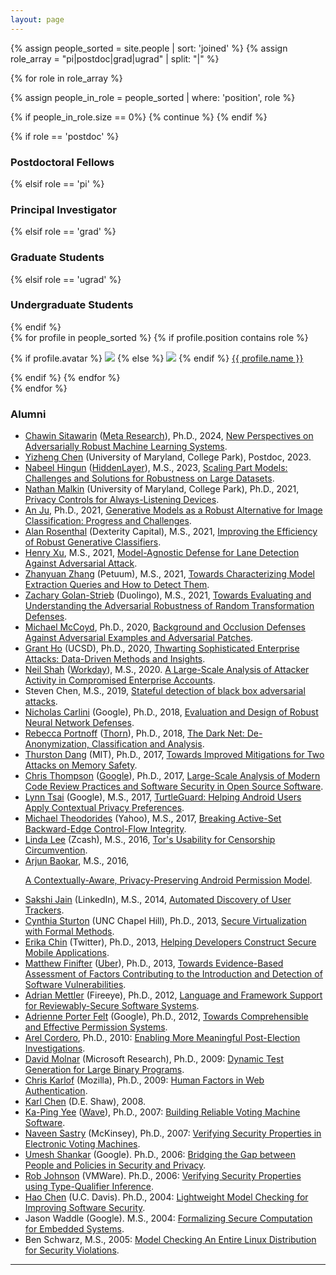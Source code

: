 ```yaml
---
layout: page
---
```


{% assign people_sorted = site.people | sort: 'joined' %}
{% assign role_array = "pi|postdoc|grad|ugrad" | split: "|" %}

{% for role in role_array %}

{% assign people_in_role = people_sorted | where: 'position', role %}

<!-- Skip section if there's nobody -->
{% if people_in_role.size == 0%}
  {% continue %}
{% endif %}

<div class="pos_header">
{% if role == 'postdoc' %}
<h3>Postdoctoral Fellows</h3>
{% elsif role == 'pi' %}
<h3>Principal Investigator</h3>
{% elsif role == 'grad' %}
<h3>Graduate Students</h3>
{% elsif role == 'ugrad' %}
<h3>Undergraduate Students</h3>
{% endif %}
</div>

<div class="content list people">
  {% for profile in people_sorted %}
    {% if profile.position contains role %}
      <div class="list-item-people">
        <p class="list-post-title">
          {% if profile.avatar %}
            <a href="{{ site.baseurl }}{{ profile.url }}"><img class="profile-thumbnail" src="{{site.baseurl}}/images/people/{{profile.avatar}}"></a>
          {% else %}
            <a href="{{ site.baseurl }}{{ profile.url }}"><img class="profile-thumbnail" src="{{site.baseurl}}/images/people/missing_profile.png"></a>
          {% endif %}
          <a class="name" href="{{ site.baseurl }}{{ profile.url }}">{{ profile.name }}</a>
        </p>
      </div>    
    {% endif %}
    {% endfor %}
</div>
{% endfor %}

<h3>Alumni</h3>

<ul>
<li><a href="https://chawins.github.io/">Chawin Sitawarin</a> (<a href="https://research.facebook.com/teams/central-applied-science/">Meta Research</a>), Ph.D., 2024, <a href="https://www2.eecs.berkeley.edu/Pubs/TechRpts/2024/EECS-2024-10.html">New Perspectives on Adversarially Robust Machine Learning Systems</a>.
<li><a href="https://surrealyz.github.io/">Yizheng Chen</a> (University of Maryland, College Park), Postdoc, 2023.
<li><a href="https://www.linkedin.com/in/nabeel-hingun-044a40198">Nabeel Hingun</a> (<a href="https://hiddenlayer.com/">HiddenLayer</a>),
M.S., 2023,
<a href="https://www2.eecs.berkeley.edu/Pubs/TechRpts/2023/EECS-2023-153.html">Scaling Part Models: Challenges and Solutions for Robustness on Large Datasets</a>.
<li><a href="https://www.nathanmalkin.com/">Nathan Malkin</a> (University of Maryland, College Park), Ph.D., 2021,
<a href="https://www2.eecs.berkeley.edu/Pubs/TechRpts/2022/EECS-2022-249.html">Privacy Controls for Always-Listening Devices</a>.
<li><a href="https://www.linkedin.com/in/an-ju-phd/">An Ju</a>, Ph.D., 2021,
<a href="https://www2.eecs.berkeley.edu/Pubs/TechRpts/2021/EECS-2021-47.html">Generative Models as a Robust Alternative for Image Classification: Progress and Challenges</a>.
<li><a href="https://www.linkedin.com/in/alan-rosenthal-37767614a/">Alan Rosenthal</a> (Dexterity Capital), M.S., 2021,
<a href="https://www2.eecs.berkeley.edu/Pubs/TechRpts/2021/EECS-2021-68.html">Improving the Efficiency of Robust Generative Classifiers</a>.
<li><a href="https://henryzxu.com/">Henry Xu</a>, M.S., 2021,
<a href="https://www2.eecs.berkeley.edu/Pubs/TechRpts/2021/EECS-2021-105.html">Model-Agnostic Defense for Lane Detection Against Adversarial Attack</a>.
<li><a href="https://www.linkedin.com/in/zhanyuan-zhang/">Zhanyuan Zhang</a> (Petuum), M.S., 2021,
<a href="https://www2.eecs.berkeley.edu/Pubs/TechRpts/2021/EECS-2021-126.html">Towards Characterizing Model Extraction Queries and How to Detect Them</a>.
<li><a href="https://www.linkedin.com/in/zachary-golan-strieb-386b8a9b/">Zachary Golan-Strieb</a> (Duolingo), M.S., 2021,
<a href="https://www2.eecs.berkeley.edu/Pubs/TechRpts/2021/EECS-2021-241.html">Towards Evaluating and Understanding the Adversarial Robustness of Random Transformation Defenses</a>.
<li><a href="https://www.linkedin.com/in/michael-mccoyd/">Michael McCoyd</a>, Ph.D., 2020,
<a href="https://www2.eecs.berkeley.edu/Pubs/TechRpts/2020/EECS-2020-170.html">Background and Occlusion Defenses Against Adversarial Examples and Adversarial Patches</a>.
<li><a href="https://cseweb.ucsd.edu/~grho/">Grant Ho</a> (UCSD), Ph.D., 2020,
<a href="https://www2.eecs.berkeley.edu/Pubs/TechRpts/2020/EECS-2020-217.html">Thwarting Sophisticated Enterprise Attacks: Data-Driven Methods and Insights</a>.
<li><a href="https://www.linkedin.com/in/neil-shah-413216133/">Neil Shah</a> (<a href="https://www.workday.com/">Workday</a>), M.S., 2020.
<a href="https://www2.eecs.berkeley.edu/Pubs/TechRpts/2020/EECS-2020-80.html">A Large-Scale Analysis of Attacker Activity in Compromised Enterprise Accounts</a>.
<li>Steven Chen, M.S., 2019,
<a href="https://www2.eecs.berkeley.edu/Pubs/TechRpts/2019/EECS-2019-55.html">Stateful detection of black box adversarial attacks</a>.
<li><a href="http://nicholas.carlini.com/">Nicholas Carlini</a> (Google),
Ph.D., 2018, 
<a href="https://www2.eecs.berkeley.edu/Pubs/TechRpts/2018/EECS-2018-118.html">Evaluation and Design of Robust Neural Network Defenses</a>.
<li><a href="https://www.linkedin.com/in/rebecca-portnoff-3b784039/">Rebecca Portnoff</a> (<a href="https://www.wearethorn.org/">Thorn</a>),
Ph.D., 2018,
<a href="https://www2.eecs.berkeley.edu/Pubs/TechRpts/2018/EECS-2018-5.html">The Dark Net: De-Anonymization, Classification and Analysis</a>.
<li><a href="https://people.csail.mit.edu/thurston/">Thurston Dang</a> (MIT),
Ph.D., 2017,
<a href="https://www2.eecs.berkeley.edu/Pubs/TechRpts/2017/EECS-2017-209.html">Towards Improved Mitigations for Two Attacks on Memory Safety</a>.
<li><a href="https://notyetsecure.com/">Chris Thompson</a> (<a href="https://www.linkedin.com/in/cthompson5">Google</a>),
Ph.D., 2017,
<a href="https://www2.eecs.berkeley.edu/Pubs/TechRpts/2017/EECS-2017-217.html">Large-Scale Analysis of Modern Code Review Practices and Software Security in Open Source Software</a>.
<li><a href="https://www.linkedin.com/in/lynn-tsai-86421168">Lynn Tsai</a> (Google),
M.S., 2017,
<a href="https://www2.eecs.berkeley.edu/Pubs/TechRpts/2017/EECS-2017-44.html">TurtleGuard: Helping Android Users Apply Contextual Privacy Preferences</a>.
<!-- https://lynntsai.com/ !-->
<li><a href="https://www.linkedin.com/in/theodorides">Michael Theodorides</a> (Yahoo),
M.S., 2017,
<a href="https://www2.eecs.berkeley.edu/Pubs/TechRpts/2017/EECS-2017-78.html">Breaking Active-Set Backward-Edge Control-Flow Integrity</a>.
<li><a href="http://www.eecs.berkeley.edu/~lindanaeunlee/">Linda Lee</a> (Zcash),
M.S., 2016,
<a href="https://www2.eecs.berkeley.edu/Pubs/TechRpts/2016/EECS-2016-58.html">Tor's Usability for Censorship Circumvention</a>.
<li><a href="https://www.linkedin.com/in/arjunbaokar">Arjun Baokar</a>,
M.S., 2016,
<a href="http://www2.eecs.berkeley.edu/Pubs/TechRpts/2016/EECS-2016-69.html">

A Contextually-Aware, Privacy-Preserving Android Permission Model</a>.
<li><a href="http://www.linkedin.com/pub/sakshi-jain/a/702/149">Sakshi Jain</a> (LinkedIn),
M.S., 2014,
<a href="http://www.eecs.berkeley.edu/Pubs/TechRpts/2014/EECS-2014-229.html">Automated Discovery of User Trackers</a>.
<li><a href="http://cs.unc.edu/~csturton/">Cynthia Sturton</a> (UNC Chapel Hill), 
Ph.D., 2013,
<a href="http://www.eecs.berkeley.edu/Pubs/TechRpts/2013/EECS-2013-224.pdf">Secure Virtualization with Formal Methods</a>.
<li><a href="http://www.cs.berkeley.edu/~emc/">Erika Chin</a>
(Twitter),
Ph.D., 2013,
<a href="http://www.eecs.berkeley.edu/Pubs/TechRpts/2013/EECS-2013-58.pdf">Helping Developers Construct Secure Mobile Applications</a>.
<li><a href="https://mfinifter.github.io/">Matthew Finifter</a>
(<a href="https://www.linkedin.com/in/matthew-finifter-664929103">Uber</a>),
Ph.D., 2013,
<a href="http://www.eecs.berkeley.edu/Pubs/TechRpts/2013/EECS-2013-49.pdf">Towards Evidence-Based Assessment of Factors Contributing to the Introduction and Detection of Software Vulnerabilities</a>.
<li><a href="http://www.informatik.uni-trier.de/~ley/pers/hd/m/Mettler:Adrian.html">Adrian Mettler</a>
(Fireeye),
Ph.D., 2012,
<a href="http://www.eecs.berkeley.edu/Pubs/TechRpts/2012/EECS-2012-244.html">Language and Framework Support for Reviewably-Secure Software Systems</a>.
<li><a href="http://www.adrienneporterfelt.com/">Adrienne Porter Felt</a>
(Google),
Ph.D., 2012,
<a href="http://www.eecs.berkeley.edu/Pubs/TechRpts/2012/EECS-2012-185.pdf">Towards Comprehensible and Effective Permission Systems</a>.
<li><a href="http://www.dero.org/">Arel Cordero</a>,
Ph.D., 2010:
<a href="arel-phd.pdf">Enabling More Meaningful Post-Election
Investigations</a>.
<li><a href="http://www.dmolnar.com/">David Molnar</a>
(Microsoft Research),
Ph.D., 2009:
<a href="dmolnar-phd.pdf">Dynamic Test Generation for Large Binary
Programs</a>.
<li><a href="http://www.chriskarlof.com/">Chris Karlof</a>
(Mozilla),
Ph.D., 2009:
<a href="http://www.eecs.berkeley.edu/Pubs/TechRpts/2009/EECS-2009-26.pdf">Human Factors in Web Authentication</a>.
<li><a href="http://www.quarl.org/">Karl Chen</a> (D.E. Shaw), 2008.
<li><a href="http://zesty.ca/">Ka-Ping Yee</a>
(<a href="https://www.wave.com/">Wave</a>),
Ph.D., 2007: <a href="yee-phd.pdf">Building Reliable Voting
Machine Software</a>.
<li><a href="http://naveen.ksastry.com/">Naveen Sastry</a> (McKinsey),
Ph.D., 2007: <a href="sastry-phd.pdf">Verifying Security Properties
in Electronic Voting Machines</a>.
<li><a href="http://umeshshankar.com/">Umesh Shankar</a> (Google).
Ph.D., 2006: <a href="ushankar-phd.pdf">Bridging the Gap between People
and Policies in Security and Privacy</a>.
<li><a href="https://research.vmware.com/researchers/rob-johnson">Rob Johnson</a>
(VMWare).
Ph.D., 2006: <a href="rtjohnso-phd.pdf">Verifying Security Properties
using Type-Qualifier Inference</a>.
<li><a href="http://www.cs.ucdavis.edu/~hchen/">Hao Chen</a> (U.C. Davis).
Ph.D., 2004: <a href="hchen-phd.ps">Lightweight Model Checking
for Improving Software Security</a>.
<li>Jason Waddle (Google).
M.S., 2004: <a href="jwaddle-ms.ps">Formalizing Secure Computation
for Embedded Systems</a>.
<li>Ben Schwarz,
M.S., 2005: <a href="bschwarz-ms.pdf">Model Checking An Entire
Linux Distribution for Security Violations</a>.
</ul>

<hr>
